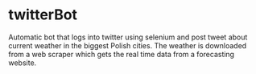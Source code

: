 # twitterBot
Automatic bot that logs into twitter using selenium and post tweet about current weather in the biggest Polish cities. The weather is downloaded from a web scraper which gets the real time data from a forecasting website.
